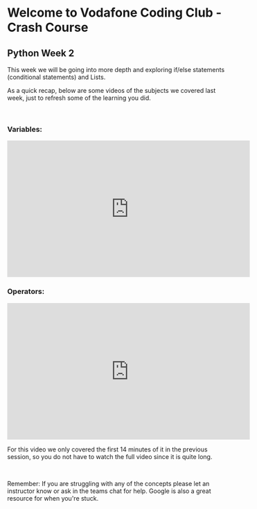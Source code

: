 # Welcome to Vodafone Coding Club - Crash Course
## Python Week 2
This week we will be going into more depth and exploring if/else statements (conditional statements) and Lists. 

As a quick recap, below are some videos of the subjects we covered last week, just to refresh some of the learning you did.

</br>

### **Variables:**
<iframe width="560" height="315" src="https://www.youtube-nocookie.com/embed/cQT33yu9pY8" title="YouTube video player" frameborder="0" allow="accelerometer; autoplay; clipboard-write; encrypted-media; gyroscope; picture-in-picture" allowfullscreen></iframe>

</br>

### **Operators:** 
<iframe width="560" height="315" src="https://www.youtube-nocookie.com/embed/Pm9FOpOwhlA" title="YouTube video player" frameborder="0" allow="accelerometer; autoplay; clipboard-write; encrypted-media; gyroscope; picture-in-picture" allowfullscreen></iframe>

For this video we only covered the first 14 minutes of it in the previous session, so you do not have to watch the full video since it is quite long.

</br>

Remember: If you are struggling with any of the concepts please let an instructor know or ask in the teams chat for help. Google is also a great resource for when you're stuck.